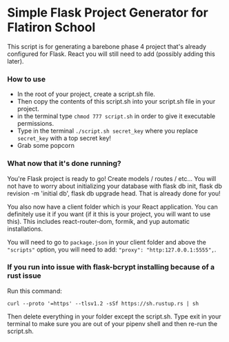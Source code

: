 # Simple Flask Project Generator for Flatiron School

This script is for generating a barebone phase 4 project that's already configured for Flask. React you will still need to add (possibly adding this later).

### How to use

* In the root of your project, create a script.sh file.
* Then copy the contents of this script.sh into your script.sh file in your project.
* in the terminal type `chmod 777 script.sh` in order to give it executable permissions.
* Type in the terminal `./script.sh secret_key` where you replace `secret_key` with a top secret key!
* Grab some popcorn

### What now that it's done running?

You're Flask project is ready to go! Create models / routes / etc... You will not have to worry about initializing your database with flask db init, flask db revision -m 'initial db', flask db upgrade head. That is already done for you!

You also now have a client folder which is your React application. You can definitely use it if you want (if it this is your project, you will want to use this). This includes react-router-dom, formik, and yup automatic installations.

You will need to go to `package.json` in your client folder and above the `"scripts"` option, you will need to add: `"proxy": "http:127.0.0.1:5555",`.

### If you run into issue with flask-bcrypt installing because of a rust issue

Run this command:
```
curl --proto '=https' --tlsv1.2 -sSf https://sh.rustup.rs | sh
```

Then delete everything in your folder except the script.sh. Type exit in your terminal to make sure you are out of your pipenv shell and then re-run the script.sh.